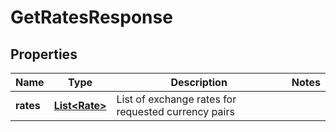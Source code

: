 

# GetRatesResponse


## Properties

Name | Type | Description | Notes
------------ | ------------- | ------------- | -------------
**rates** | [**List&lt;Rate&gt;**](Rate.md) | List of exchange rates for requested currency pairs | 



